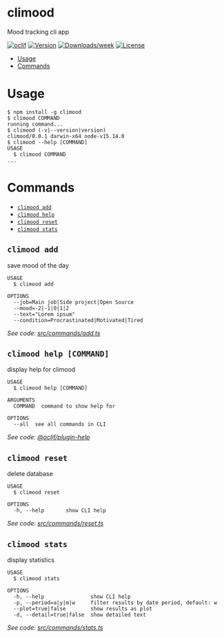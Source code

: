 climood
=======

Mood tracking cli app

[![oclif](https://img.shields.io/badge/cli-oclif-brightgreen.svg)](https://oclif.io)
[![Version](https://img.shields.io/npm/v/climood.svg)](https://npmjs.org/package/climood)
[![Downloads/week](https://img.shields.io/npm/dw/climood.svg)](https://npmjs.org/package/climood)
[![License](https://img.shields.io/npm/l/climood.svg)](https://github.com/tn/\climood/blob/master/package.json)

<!-- toc -->
* [Usage](#usage)
* [Commands](#commands)
<!-- tocstop -->
# Usage
<!-- usage -->
```sh-session
$ npm install -g climood
$ climood COMMAND
running command...
$ climood (-v|--version|version)
climood/0.0.1 darwin-x64 node-v15.14.0
$ climood --help [COMMAND]
USAGE
  $ climood COMMAND
...
```
<!-- usagestop -->
# Commands
<!-- commands -->
* [`climood add`](#climood-add)
* [`climood help`](#climood-help-command)
* [`climood reset`](#climood-reset)
* [`climood stats`](#climood-stats)

## `climood add`

save mood of the day

```
USAGE
  $ climood add

OPTIONS
  --job=Main job|Side project|Open Source
  --mood=-2|-1|0|1|2
  --text="Lorem ipsum"
  --condition=Procrastinated|Motivated|Tired
```

_See code: [src/commands/add.ts](https://github.com/tn/climood/blob/v0.0.1/src/commands/add.ts)_

## `climood help [COMMAND]`

display help for climood

```
USAGE
  $ climood help [COMMAND]

ARGUMENTS
  COMMAND  command to show help for

OPTIONS
  --all  see all commands in CLI
```

_See code: [@oclif/plugin-help](https://github.com/oclif/plugin-help/blob/v3.2.2/src/commands/help.ts)_

## `climood reset`

delete database

```
USAGE
  $ climood reset

OPTIONS
  -h, --help       show CLI help
```

_See code: [src/commands/reset.ts](https://github.com/tn/climood/blob/v0.0.1/src/commands/reset.ts)_

## `climood stats`

display statistics

```
USAGE
  $ climood stats

OPTIONS
  -h, --help               show CLI help
  -p, --period=a|y|m|w     filter results by date period, default: w
  --plot=true|false        show results as plot
  -d, --detail=true|false  show detailed text
```

_See code: [src/commands/stats.ts](https://github.com/tn/climood/blob/v0.0.1/src/commands/stats.ts)_
<!-- commandsstop -->
